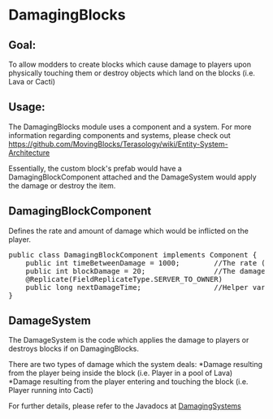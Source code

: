 # DamagingBlocks

## Goal: 
To allow modders to create blocks which cause damage to players upon physically touching them or destroy objects which land on the blocks (i.e. Lava or Cacti)

## Usage:

The DamagingBlocks module uses a component and a system. For more information regarding components and systems, please check out https://github.com/MovingBlocks/Terasology/wiki/Entity-System-Architecture

Essentially, the custom block's prefab would have a DamagingBlockComponent attached and the DamageSystem would apply the damage or destroy the item.

## DamagingBlockComponent

Defines the rate and amount of damage which would be inflicted on the player.

<pre>
public class DamagingBlockComponent implements Component {
    public int timeBetweenDamage = 1000;        //The rate (value in milliseconds) at which the damage is inflicted
    public int blockDamage = 20;                //The damage the block inflicts to the player
    @Replicate(FieldReplicateType.SERVER_TO_OWNER)
    public long nextDamageTime;                 //Helper variable for the system to know when to inflict damage
}
</pre>

## DamageSystem

The DamageSystem is the code which applies the damage to players or destroys blocks if on DamagingBlocks. 

There are two types of damage which the system deals:
*Damage resulting from the player being inside the block (i.e. Player in a pool of Lava)
*Damage resulting from the player entering and touching the block (i.e. Player running into Cacti)

For further details, please refer to the Javadocs at [DamagingSystems](https://github.com/Terasology/DamagingBlocks/blob/master/src/main/java/org/terasology/damagingblocks/DamageSystem.java)
